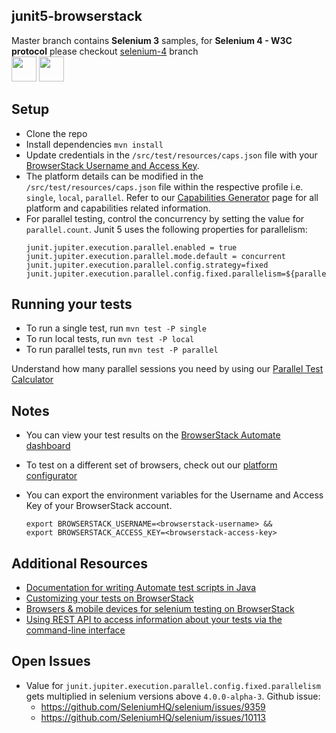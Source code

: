 ##  junit5-browserstack
Master branch contains **Selenium 3** samples, for **Selenium 4 - W3C protocol** please checkout [selenium-4](https://github.com/nithyamn/junit5-browserstack/tree/selenium-4) branch
</br>
<a href="https://browserstack.com"><img src="https://avatars.githubusercontent.com/u/1119453?s=200&v=4" width="40" height="40"></a>
<a href="https://junit.org/junit5/"><img src="https://camo.githubusercontent.com/abbaedce4b226ea68b0fd43521472b0b146d5ed57956116f69752f43e7ddd7d8/68747470733a2f2f6a756e69742e6f72672f6a756e6974352f6173736574732f696d672f6a756e6974352d6c6f676f2e706e67" width="40" height="40" ></a>

## Setup
* Clone the repo
* Install dependencies `mvn install`
* Update credentials in the `/src/test/resources/caps.json` file with your [BrowserStack Username and Access Key](https://www.browserstack.com/accounts/settings).
* The platform details can be modified in the `/src/test/resources/caps.json` file within the respective profile i.e. `single`, `local`, `parallel`. Refer to our [Capabilities Generator](https://www.browserstack.com/automate/capabilities?tag=selenium-4) page for all platform and capabilities related information.
* For parallel testing, control the concurrency by setting the value for `parallel.count`. Junit 5 uses the following properties for parallelism:
  ```
  junit.jupiter.execution.parallel.enabled = true
  junit.jupiter.execution.parallel.mode.default = concurrent
  junit.jupiter.execution.parallel.config.strategy=fixed
  junit.jupiter.execution.parallel.config.fixed.parallelism=${parallel.count}
  ```
## Running your tests
* To run a single test, run `mvn test -P single`
* To run local tests, run `mvn test -P local`
* To run parallel tests, run `mvn test -P parallel`

Understand how many parallel sessions you need by using our [Parallel Test Calculator](https://www.browserstack.com/automate/parallel-calculator?ref=github)

## Notes
* You can view your test results on the [BrowserStack Automate dashboard](https://www.browserstack.com/automate)
* To test on a different set of browsers, check out our [platform configurator](https://www.browserstack.com/automate/java#setting-os-and-browser)
* You can export the environment variables for the Username and Access Key of your BrowserStack account.

  ```
  export BROWSERSTACK_USERNAME=<browserstack-username> &&
  export BROWSERSTACK_ACCESS_KEY=<browserstack-access-key>
  ```

## Additional Resources
* [Documentation for writing Automate test scripts in Java](https://www.browserstack.com/automate/java)
* [Customizing your tests on BrowserStack](https://www.browserstack.com/automate/capabilities)
* [Browsers & mobile devices for selenium testing on BrowserStack](https://www.browserstack.com/list-of-browsers-and-platforms?product=automate)
* [Using REST API to access information about your tests via the command-line interface](https://www.browserstack.com/automate/rest-api)

## Open Issues
* Value for `junit.jupiter.execution.parallel.config.fixed.parallelism` gets multiplied in selenium versions above `4.0.0-alpha-3`. 
  Github issue:
  * https://github.com/SeleniumHQ/selenium/issues/9359
  * https://github.com/SeleniumHQ/selenium/issues/10113